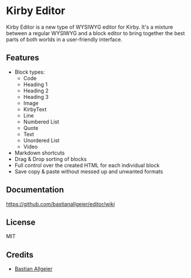 # Kirby Editor

Kirby Editor is a new type of WYSIWYG editor for Kirby. It's a mixture between a regular WYSIWYG and a block editor to bring together the best parts of both worlds in a user-friendly interface. 

## Features

- Block types: 
  - Code
  - Heading 1
  - Heading 2
  - Heading 3
  - Image
  - KirbyText
  - Line
  - Numbered List
  - Quote
  - Text
  - Unordered List
  - Video
- Markdown shortcuts
- Drag & Drop sorting of blocks
- Full control over the created HTML for each individual block
- Save copy & paste without messed up and unwanted formats

## Documentation
https://github.com/bastianallgeier/editor/wiki

## License

MIT

## Credits

- [Bastian Allgeier](https://getkirby.com)

